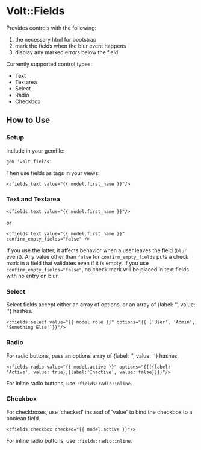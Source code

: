 # Volt::Fields

Provides controls with the following:

1. the necessary html for bootstrap
2. mark the fields when the blur event happens
3. display any marked errors below the field

Currently supported control types:
* Text
* Textarea
* Select
* Radio
* Checkbox

## How to Use
### Setup
Include in your gemfile:

```
gem 'volt-fields'
```

Then use fields as tags in your views:
```
<:fields:text value="{{ model.first_name }}"/>
```

### Text and Textarea
```
<:fields:text value="{{ model.first_name }}"/>
```

or

```
<:fields:text value="{{ model.first_name }}" confirm_empty_fields="false" />
```

If you use the latter, it affects behavior when a user leaves the field (`blur` event). Any value other than `false`
for `confirm_empty_fields` puts a check mark in a field that validates even if it is empty. If you use
`confirm_empty_fields="false"`, no check mark will be placed in text fields with no entry on blur.

### Select
Select fields accept either an array of options, or an array of {label: '', value: ''} hashes.

```
<:fields:select value="{{ model.role }}" options="{{ ['User', 'Admin', 'Something Else']}}"/>
```

### Radio
For radio buttons, pass an options array of {label: '', value: ''} hashes.

```
<:fields:radio value="{{ model.active }}" options="{{[{label: 'Active', value: true},{label:'Inactive', value: false}]}}"/>
```

For inline radio buttons, use ```:fields:radio:inline```.

### Checkbox
For checkboxes, use 'checked' instead of 'value' to bind the checkbox to a boolean field.
```
<:fields:checkbox checked="{{ model.active }}"/>
```

For inline radio buttons, use ```:fields:radio:inline```.
